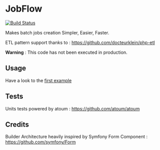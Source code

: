 JobFlow
=======
[![Build Status](https://travis-ci.org/rezzza/jobflow.png?branch=master)](https://travis-ci.org/rezzza/jobflow)

Makes batch jobs creation Simpler, Easier, Faster. 

ETL pattern support thanks to : https://github.com/docteurklein/php-etl

**Warning** : This code has not been executed in production.

Usage
-----

Have a look to the [first example](/examples/basic.php)

Tests
-----

Units tests powered by atoum : https://github.com/atoum/atoum

Credits
-------

Builder Architecture heavily inspired by Symfony Form Component : https://github.com/symfony/Form